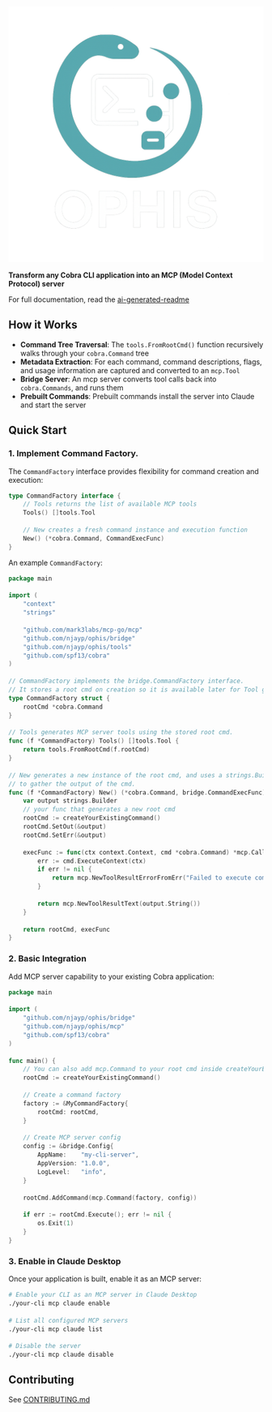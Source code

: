 ![Project Logo](./logo.png)

**Transform any Cobra CLI application into an MCP (Model Context Protocol) server**

For full documentation, read the [ai-generated-readme](README.ai.md)

## How it Works

- **Command Tree Traversal**: The `tools.FromRootCmd()` function recursively walks through your `cobra.Command` tree
- **Metadata Extraction**: For each command, command descriptions, flags, and usage information are captured and converted to an `mcp.Tool`
- **Bridge Server**: An mcp server converts tool calls back into `cobra.Commands`, and runs them
- **Prebuilt Commands**: Prebuilt commands install the server into Claude and start the server

## Quick Start

### 1. Implement Command Factory.

The `CommandFactory` interface provides flexibility for command creation and execution:

```go
type CommandFactory interface {
    // Tools returns the list of available MCP tools
    Tools() []tools.Tool
    
    // New creates a fresh command instance and execution function
    New() (*cobra.Command, CommandExecFunc)
}
```

An example `CommandFactory`:

```go
package main

import (
    "context"
    "strings"

    "github.com/mark3labs/mcp-go/mcp"
    "github.com/njayp/ophis/bridge"
    "github.com/njayp/ophis/tools"
    "github.com/spf13/cobra"
)

// CommandFactory implements the bridge.CommandFactory interface.
// It stores a root cmd on creation so it is available later for Tool generation.
type CommandFactory struct {
    rootCmd *cobra.Command
}

// Tools generates MCP server tools using the stored root cmd.
func (f *CommandFactory) Tools() []tools.Tool {
    return tools.FromRootCmd(f.rootCmd)
}

// New generates a new instance of the root cmd, and uses a strings.Builder
// to gather the output of the cmd. 
func (f *CommandFactory) New() (*cobra.Command, bridge.CommandExecFunc) {
    var output strings.Builder
    // your func that generates a new root cmd
    rootCmd := createYourExistingCommand()
    rootCmd.SetOut(&output)
    rootCmd.SetErr(&output)

    execFunc := func(ctx context.Context, cmd *cobra.Command) *mcp.CallToolResult {
        err := cmd.ExecuteContext(ctx)
        if err != nil {
            return mcp.NewToolResultErrorFromErr("Failed to execute command", err)
        }
        
        return mcp.NewToolResultText(output.String())
    }

    return rootCmd, execFunc
}
```

### 2. Basic Integration

Add MCP server capability to your existing Cobra application:

```go
package main

import (
    "github.com/njayp/ophis/bridge"
    "github.com/njayp/ophis/mcp"
    "github.com/spf13/cobra"
)

func main() {
    // You can also add mcp.Command to your root cmd inside createYourExistingCommand
    rootCmd := createYourExistingCommand()
    
    // Create a command factory
    factory := &MyCommandFactory{
        rootCmd: rootCmd,
    }
    
    // Create MCP server config
    config := &bridge.Config{
        AppName:    "my-cli-server",
        AppVersion: "1.0.0",
        LogLevel:   "info",
    }
    
    rootCmd.AddCommand(mcp.Command(factory, config))
    
    if err := rootCmd.Execute(); err != nil {
        os.Exit(1)
    }
}
```

### 3. Enable in Claude Desktop

Once your application is built, enable it as an MCP server:

```bash
# Enable your CLI as an MCP server in Claude Desktop
./your-cli mcp claude enable

# List all configured MCP servers
./your-cli mcp claude list

# Disable the server
./your-cli mcp claude disable
```

## Contributing

See [CONTRIBUTING.md](CONTRIBUTING.md)